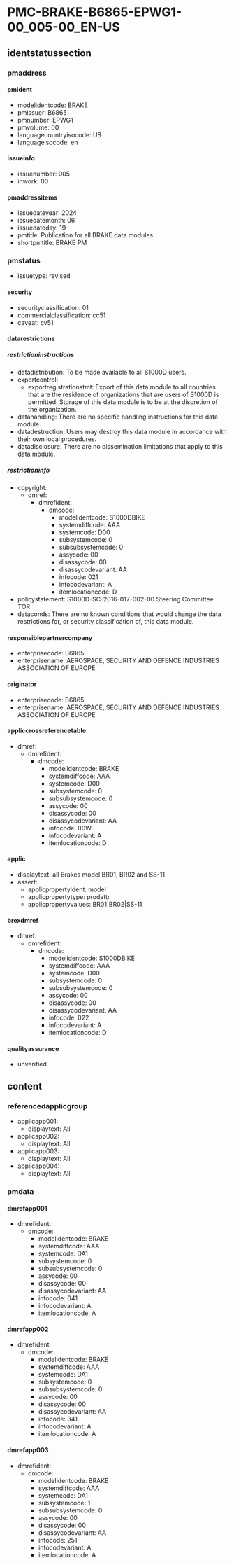 # PMC-BRAKE-B6865-EPWG1-00_005-00_EN-US

## identstatussection

### pmaddress

#### pmident

*   modelidentcode: BRAKE
*   pmissuer: B6865
*   pmnumber: EPWG1
*   pmvolume: 00
*   languagecountryisocode: US
*   languageisocode: en

#### issueinfo

*   issuenumber: 005
*   inwork: 00

#### pmaddressitems

*   issuedateyear: 2024
*   issuedatemonth: 06
*   issuedateday: 19
*   pmtitle: Publication for all BRAKE data modules
*   shortpmtitle: BRAKE PM

### pmstatus

*   issuetype: revised

#### security

*   securityclassification: 01
*   commercialclassification: cc51
*   caveat: cv51

#### datarestrictions

##### restrictioninstructions

*   datadistribution: To be made available to all S1000D users.
*   exportcontrol:
    *   exportregistrationstmt: Export of this data module to all countries that are the residence of organizations that are users of S1000D is permitted. Storage of this data module is to be at the discretion of the organization.
*   datahandling: There are no specific handling instructions for this data module.
*   datadestruction: Users may destroy this data module in accordance with their own local procedures.
*   datadisclosure: There are no dissemination limitations that apply to this data module.

##### restrictioninfo

*   copyright:
    *   dmref:
        *   dmrefident:
            *   dmcode:
                *   modelidentcode: S1000DBIKE
                *   systemdiffcode: AAA
                *   systemcode: D00
                *   subsystemcode: 0
                *   subsubsystemcode: 0
                *   assycode: 00
                *   disassycode: 00
                *   disassycodevariant: AA
                *   infocode: 021
                *   infocodevariant: A
                *   itemlocationcode: D
*   policystatement: S1000D-SC-2016-017-002-00 Steering Committee TOR
*   dataconds: There are no known conditions that would change the data restrictions for, or security classification of, this data module.

#### responsiblepartnercompany

*   enterprisecode: B6865
*   enterprisename: AEROSPACE, SECURITY AND DEFENCE INDUSTRIES ASSOCIATION OF EUROPE

#### originator

*   enterprisecode: B6865
*   enterprisename: AEROSPACE, SECURITY AND DEFENCE INDUSTRIES ASSOCIATION OF EUROPE

#### appliccrossreferencetable

*   dmref:
    *   dmrefident:
        *   dmcode:
            *   modelidentcode: BRAKE
            *   systemdiffcode: AAA
            *   systemcode: D00
            *   subsystemcode: 0
            *   subsubsystemcode: 0
            *   assycode: 00
            *   disassycode: 00
            *   disassycodevariant: AA
            *   infocode: 00W
            *   infocodevariant: A
            *   itemlocationcode: D

#### applic

*   displaytext: all Brakes model BR01, BR02 and SS-11
*   assert:
    *   applicpropertyident: model
    *   applicpropertytype: prodattr
    *   applicpropertyvalues: BR01|BR02|SS-11

#### brexdmref

*   dmref:
    *   dmrefident:
        *   dmcode:
            *   modelidentcode: S1000DBIKE
            *   systemdiffcode: AAA
            *   systemcode: D00
            *   subsystemcode: 0
            *   subsubsystemcode: 0
            *   assycode: 00
            *   disassycode: 00
            *   disassycodevariant: AA
            *   infocode: 022
            *   infocodevariant: A
            *   itemlocationcode: D

#### qualityassurance

*   unverified

## content

### referencedapplicgroup

*   applicapp001:
    *   displaytext: All
*   applicapp002:
    *   displaytext: All
*   applicapp003:
    *   displaytext: All
*   applicapp004:
    *   displaytext: All

### pmdata

#### dmrefapp001

*   dmrefident:
    *   dmcode:
        *   modelidentcode: BRAKE
        *   systemdiffcode: AAA
        *   systemcode: DA1
        *   subsystemcode: 0
        *   subsubsystemcode: 0
        *   assycode: 00
        *   disassycode: 00
        *   disassycodevariant: AA
        *   infocode: 041
        *   infocodevariant: A
        *   itemlocationcode: A

#### dmrefapp002

*   dmrefident:
    *   dmcode:
        *   modelidentcode: BRAKE
        *   systemdiffcode: AAA
        *   systemcode: DA1
        *   subsystemcode: 0
        *   subsubsystemcode: 0
        *   assycode: 00
        *   disassycode: 00
        *   disassycodevariant: AA
        *   infocode: 341
        *   infocodevariant: A
        *   itemlocationcode: A

#### dmrefapp003

*   dmrefident:
    *   dmcode:
        *   modelidentcode: BRAKE
        *   systemdiffcode: AAA
        *   systemcode: DA1
        *   subsystemcode: 1
        *   subsubsystemcode: 0
        *   assycode: 00
        *   disassycode: 00
        *   disassycodevariant: AA
        *   infocode: 251
        *   infocodevariant: A
        *   itemlocationcode: A